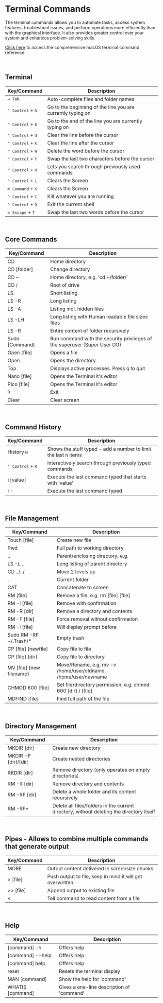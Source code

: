 # Terminal Commands

The terminal commands allows you to automate tasks, access system features, troubleshoot issues, and perform operations more efficiently than with the graphical interface. It also provides greater control over your system and enhances problem-solving skills.

[Click here](http://ss64.com/osx/) to access the comprehensive macOS terminal command reference.

<br />

## Terminal

| Key/Command                                 | Description      |
| --------                                    | --------         |
| <kbd>⇥ Tab</kbd>                            | Auto-complete files and folder names                           |
| <kbd>⌃ Control</kbd> + <kbd>A</kbd>         | Go to the beginning of the line you are currently typing on    |
| <kbd>⌃ Control</kbd> + <kbd>E</kbd>	        | Go to the end of the line you are currently typing on          |
| <kbd>⌃ Control</kbd> + <kbd>U</kbd>	        | Clear the line before the cursor                               |
| <kbd>⌃ Control</kbd> + <kbd>K</kbd>	        | Clear the line after the cursor                                |
| <kbd>⌃ Control</kbd> + <kbd>W</kbd>	        | Delete the word before the cursor                              |
| <kbd>⌃ Control</kbd> + <kbd>T</kbd>	        | Swap the last two characters before the cursor                 |
| <kbd>⌃ Control</kbd> + <kbd>R</kbd>	        | Lets you search through previously used commands               |
| <kbd>⌃ Control</kbd> + <kbd>L</kbd>	        | Clears the Screen                                              |
| <kbd>⌘ Command</kbd> + <kbd>K</kbd>	        | Clears the Screen                                              |
| <kbd>⌃ Control</kbd> + <kbd>C</kbd>	        | Kill whatever you are running                                  |
| <kbd>⌃ Control</kbd> + <kbd>D</kbd>	        | Exit the current shell                                         |
| <kbd>⎋ Escape</kbd> + <kbd>T</kbd>	        | Swap the last two words before the cursor                      |

<br />

## Core Commands

| Key/Command                                 | Description      |
| --------                                    | --------         |
| CD                                          | Home directory                                                 |
| CD [folder]                                 | Change directory                                               |
| CD ~                                        | Home directory, e.g. 'cd ~/folder/'                            |
| CD /                                        | Root of drive                                                  |
| LS                                          | Short listing                                                  |
| LS -R                                       | Long listing                                                   |
| LS -A                                       | Listing incl. hidden files                                     |
| LS -LH                                      | Long listing with Human readable file sizes files              |
| LS -R                                       | Entire content of folder recursively                           |
| Sudo [Command]                   | Run command with the security privileges of the superuser (Super User DO) |
| Open [file]                                 | Opens a file                                                   |
| Open .                                      | Opens the directory                                            |
| Top                                         | Displays active processes. Press q to quit                     |
| Nano [file]                                 | Opens the Terminal it's editor                                 |
| Pico [file]                                 | Opens the Terminal it's editor                                 |
| <kbd>Q</kbd>                                | Exit                                                           |
| Clear                                       | Clear screen                                                   |

<br />

## Command History

| Key/Command                                 | Description      |
| --------                                    | --------         |
| History <kbd>N</kbd>                        | Shows the stuff typed - add a number to limit the last n items |
| <kbd>⌃ Control</kbd> + <kbd>R</kbd>         | Interactively search through previously typed commands         |
| <kbd>!</kbd>[value]                         | Execute the last command typed that starts with 'value'        |
| <kbd>!!</kbd>                               | Execute the last command typed                                 |

<br />

## File Management

| Key/Command                                 | Description      |
| --------                                    | --------         |
| Touch [file]                                | Create new file                                                |
| Pwd                                         | Full path to working directory                                 |
| ..                                          | Parent/enclosing directory, e.g.                               |
| LS -L ..                                    | Long listing of parent directory                               |
| CD ../../	                                  | Move 2 levels up                                               |
| .	                                          | Current folder                                                 |
| CAT	                                        | Concatenate to screen                                          |
| RM [file]	                                  | Remove a file, e.g. rm [file] [file]                           |
| RM -I [file]	                              | Remove with confirmation                                       |
| RM -R [dir]	                                | Remove a directory and contents                                |
| RM -F [file]	                              | Force removal without confirmation                             |
| RM -I [file]	                              | Will display prompt before                                     |
| Sudo RM -RF ~/.Trash/*	                    | Empty trash                                                    |
| CP [file] [newfile]	                        | Copy file to file                                              |
| CP [file] [dir]   	                        | Copy file to directory                                         |
| MV [file] [new filename]   	                | Move/Rename, e.g. mv -v /home/user/oldname /home/user/newname  |
| CHMOD 600 [file]   	                        | Set file/directory permission, e.g. chmod 600 [dir] / [file]   |
| MDFIND [file]	   	                          | Find full path of the file                                     |

<br />

## Directory Management

| Key/Command                                 | Description      |
| --------                                    | --------         |
| MKDIR [dir]                                 | Create new directory                                           |
| MKDIR -P [dir]/[dir]                        | Create nested directories                                      |
| RKDIR [dir]                                 | Remove directory (only operates on empty directories)          |
| RM -R [dir]                                 | Remove directory and contents                                  |
| RM -RF [dir]                                | Delete a whole folder and its content recursively              |
| RM -RF*           | Delete all files/folders in the current directory, without deleting the directory itself |

<br />

## Pipes - Allows to combine multiple commands that generate output

| Key/Command                                 | Description      |
| --------                                    | --------         |
| MORE                                        | Output content delivered in screensize chunks                  |
| > [file]                                    | Push output to file, keep in mind it will get overwritten      |
| >> [file]                                   | Append output to existing file                                 |
| <                                           | Tell command to read content from a file                       |

<br />

## Help

| Key/Command                                 | Description      |
| --------                                    | --------         |
| [command] -h                                | Offers help                                                    |
| [command] --help                            | Offers help                                                    |
| [command] help                              | Offers help                                                    |
| reset                                       | Resets the terminal display                                    |
| MAN [command]                               | Show the help for 'command'                                    |
| WHATIS [command]                            | Gives a one-line description of 'command'                      |
